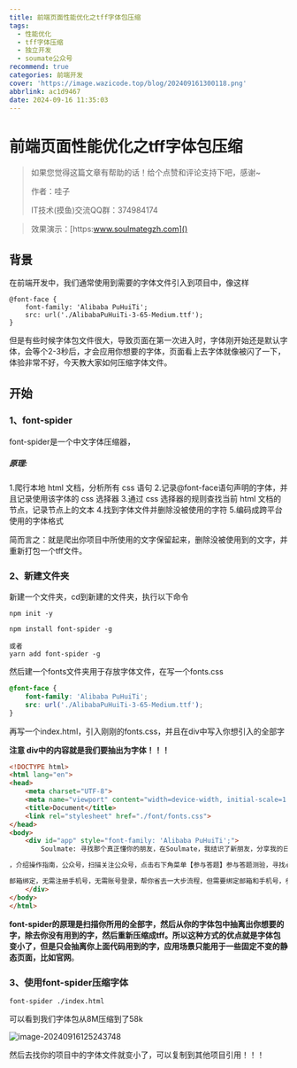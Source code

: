 ```yaml
---
title: 前端页面性能优化之tff字体包压缩
tags:
  - 性能优化
  - tff字体压缩
  - 独立开发
  - soumate公众号
recommend: true
categories: 前端开发
cover: 'https://image.wazicode.top/blog/202409161300118.png'
abbrlink: ac1d9467
date: 2024-09-16 11:35:03
---
```


# 前端页面性能优化之tff字体包压缩

> 如果您觉得这篇文章有帮助的话！给个点赞和评论支持下吧，感谢~
>
> 作者：哇子
>
> IT技术(摸鱼)交流QQ群：374984174

> 效果演示：[https:www.soulmategzh.com]()

## 背景

在前端开发中，我们通常使用到需要的字体文件引入到项目中，像这样

```
@font-face {
    font-family: 'Alibaba PuHuiTi';
    src: url('./AlibabaPuHuiTi-3-65-Medium.ttf');
}
```

但是有些时候字体包文件很大，导致页面在第一次进入时，字体刚开始还是默认字体，会等个2-3秒后，才会应用你想要的字体，页面看上去字体就像被闪了一下，体验非常不好，今天教大家如何压缩字体文件。

## 开始

### 1、font-spider

font-spider是一个中文字体压缩器，

##### 原理:

1.爬行本地 html 文档，分析所有 css 语句
 2.记录@font-face语句声明的字体，并且记录使用该字体的 css 选择器
 3.通过 css 选择器的规则查找当前 html 文档的节点，记录节点上的文本
 4.找到字体文件并删除没被使用的字符
 5.编码成跨平台使用的字体格式

简而言之：就是爬出你项目中所使用的文字保留起来，删除没被使用到的文字，并重新打包一个tff文件。

### 2、新建文件夹

新建一个文件夹，cd到新建的文件夹，执行以下命令

```shell
npm init -y
```

```shell
npm install font-spider -g

或者
yarn add font-spider -g
```

然后建一个fonts文件夹用于存放字体文件，在写一个fonts.css

```css
@font-face {
    font-family: 'Alibaba PuHuiTi';
    src: url('./AlibabaPuHuiTi-3-65-Medium.ttf');
}
```

再写一个index.html，引入刚刚的fonts.css，并且在div中写入你想引入的全部字

**注意 div中的内容就是我们要抽出为字体！！！**

```html
<!DOCTYPE html>
<html lang="en">
<head>
    <meta charset="UTF-8">
    <meta name="viewport" content="width=device-width, initial-scale=1.0">
    <title>Document</title>
    <link rel="stylesheet" href="./font/fonts.css">
</head>
<body>
    <div id="app" style="font-family: 'Alibaba PuHuiTi';">
        Soulmate: 寻找那个真正懂你的朋友，在Soulmate，我结识了新朋友，分享我的日常生活，开始答题

，介绍操作指南，公众号，扫描关注公众号，点击右下角菜单【参与答题】参与答题测验，寻找心意相通的朋友，

邮箱绑定，无需注册手机号，无需账号登录，帮你省去一大步流程，但需要绑定邮箱和手机号，参与答题，题目由后台随机抽取，可能每人遇到题目不一致，作答过程中，上一题一旦确认，不可回退，微信社区，作答完成后，结果将会通知到你绑定的邮箱，如果通过测验，客服将添加你的微信，拉入微信社区，社区，微信社群，体验，扫码开始，愿你的真诚也能遇见真诚，公众号，首页，介绍，社区，体验，公众号，CopyRight 哇子，“我学着不去担心的太远”，“不计划太多反而能勇敢冒险”，点击跳转QQ内测群，蜀ICP备2023022177号，1234567890
    </div>
</body>
</html>
```

**font-spider的原理是扫描你所用的全部字，然后从你的字体包中抽离出你想要的字，除去你没有用到的字，然后重新压缩成tff。所以这种方式的优点就是字体包变小了，但是只会抽离你上面代码用到的字，应用场景只能用于一些固定不变的静态页面，比如官网**。

### 3、使用font-spider压缩字体

```shell
font-spider ./index.html
```

可以看到我们字体包从8M压缩到了58k

![image-20240916125243748](https://image.wazicode.top/blog/202409161252863.png)

然后去找你的项目中的字体文件就变小了，可以复制到其他项目引用！！！

